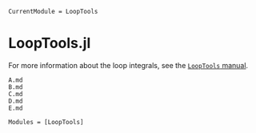 ```@meta
CurrentModule = LoopTools
```

# LoopTools.jl

For more information about the loop integrals, see the [`LoopTools` manual](http://www.feynarts.de/looptools/).


```@index
A.md
B.md
C.md
D.md
E.md
```

```@autodocs
Modules = [LoopTools]
```

